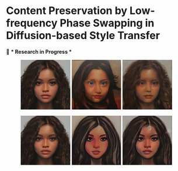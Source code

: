# Content Preservation by Low-frequency Phase Swapping in Diffusion-based Style Transfer
🧠 **\* Research in Progress \***

<figure>
    <a href="link"><img src="./asset/original.png" width="32%"></a>
    <a href="link"><img src="./asset/LDM_text_only(Oil_Panting).png" width="32%"></a>
    <a href="link"><img src="./asset/phase_swapping(Oil_Panting).png" width="32%"></a>
</figure>
<figure>
    <a href="link"><img src="./asset/original.png" width="32%"></a>
    <a href="link"><img src="./asset/LDM_text_only(Monochrome_Sketching).png" width="32%"></a>
    <a href="link"><img src="./asset/phase_swapping(Monochrome_Sketching).png" width="32%"></a>
</figure>
